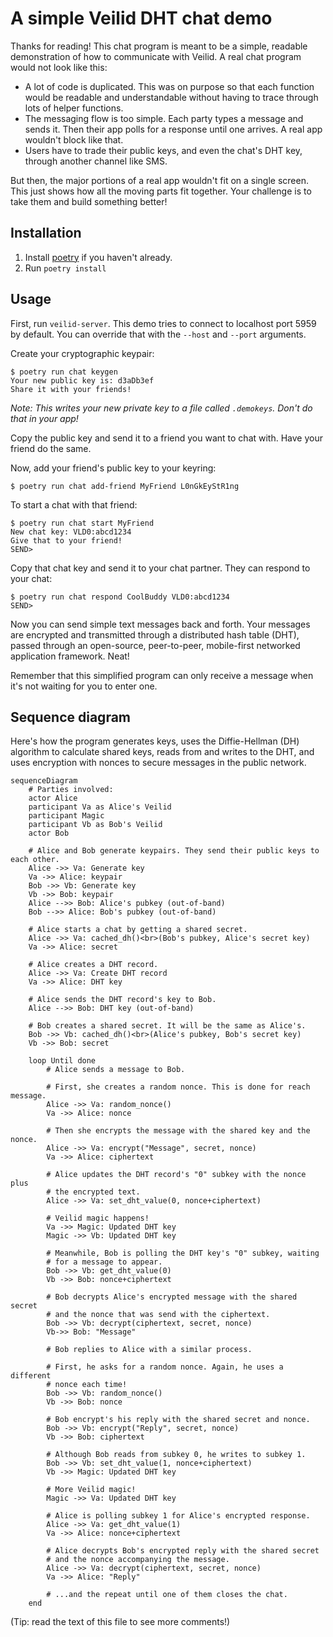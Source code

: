 # A simple Veilid DHT chat demo

Thanks for reading! This chat program is meant to be a simple, readable demonstration of how to communicate with Veilid. A real chat program would not look like this:

- A lot of code is duplicated. This was on purpose so that each function would be readable and understandable without having to trace through lots of helper functions.
- The messaging flow is too simple. Each party types a message and sends it. Then their app polls for a response until one arrives. A real app wouldn't block like that.
- Users have to trade their public keys, and even the chat's DHT key, through another channel like SMS.

But then, the major portions of a real app wouldn't fit on a single screen. This just shows how all the moving parts fit together. Your challenge is to take them and build something better!

## Installation

1. Install [poetry](https://python-poetry.org) if you haven't already.
2. Run `poetry install`

## Usage

First, run `veilid-server`. This demo tries to connect to localhost port 5959 by default. You can override that with the `--host` and `--port` arguments.

Create your cryptographic keypair:

```console
$ poetry run chat keygen
Your new public key is: d3aDb3ef
Share it with your friends!
```

_Note: This writes your new private key to a file called `.demokeys`. Don't do that in your app!_

Copy the public key and send it to a friend you want to chat with. Have your friend do the same.

Now, add your friend's public key to your keyring:

```console
$ poetry run chat add-friend MyFriend L0nGkEyStR1ng
```

To start a chat with that friend:

```console
$ poetry run chat start MyFriend
New chat key: VLD0:abcd1234
Give that to your friend!
SEND>
```

Copy that chat key and send it to your chat partner. They can respond to your chat:

```console
$ poetry run chat respond CoolBuddy VLD0:abcd1234
SEND>
```

Now you can send simple text messages back and forth. Your messages are encrypted and transmitted through a distributed hash table (DHT), passed through an open-source, peer-to-peer, mobile-first networked application framework. Neat!

Remember that this simplified program can only receive a message when it's not waiting for you to enter one.

## Sequence diagram

Here's how the program generates keys, uses the Diffie-Hellman (DH) algorithm to calculate shared keys, reads from and writes to the DHT, and uses encryption with nonces to secure messages in the public network.

<!--use:mermaid-->

```mermaid
sequenceDiagram
    # Parties involved:
    actor Alice
    participant Va as Alice's Veilid
    participant Magic
    participant Vb as Bob's Veilid
    actor Bob

    # Alice and Bob generate keypairs. They send their public keys to each other.
    Alice ->> Va: Generate key
    Va ->> Alice: keypair
    Bob ->> Vb: Generate key
    Vb ->> Bob: keypair
    Alice -->> Bob: Alice's pubkey (out-of-band)
    Bob -->> Alice: Bob's pubkey (out-of-band)

    # Alice starts a chat by getting a shared secret.
    Alice ->> Va: cached_dh()<br>(Bob's pubkey, Alice's secret key)
    Va ->> Alice: secret

    # Alice creates a DHT record.
    Alice ->> Va: Create DHT record
    Va ->> Alice: DHT key

    # Alice sends the DHT record's key to Bob.
    Alice -->> Bob: DHT key (out-of-band)

    # Bob creates a shared secret. It will be the same as Alice's.
    Bob ->> Vb: cached_dh()<br>(Alice's pubkey, Bob's secret key)
    Vb ->> Bob: secret

    loop Until done
        # Alice sends a message to Bob.

        # First, she creates a random nonce. This is done for reach message.
        Alice ->> Va: random_nonce()
        Va ->> Alice: nonce

        # Then she encrypts the message with the shared key and the nonce.
        Alice ->> Va: encrypt("Message", secret, nonce)
        Va ->> Alice: ciphertext

        # Alice updates the DHT record's "0" subkey with the nonce plus
        # the encrypted text.
        Alice ->> Va: set_dht_value(0, nonce+ciphertext)

        # Veilid magic happens!
        Va ->> Magic: Updated DHT key
        Magic ->> Vb: Updated DHT key

        # Meanwhile, Bob is polling the DHT key's "0" subkey, waiting
        # for a message to appear.
        Bob ->> Vb: get_dht_value(0)
        Vb ->> Bob: nonce+ciphertext

        # Bob decrypts Alice's encrypted message with the shared secret
        # and the nonce that was send with the ciphertext.
        Bob ->> Vb: decrypt(ciphertext, secret, nonce)
        Vb->> Bob: "Message"

        # Bob replies to Alice with a similar process.

        # First, he asks for a random nonce. Again, he uses a different
        # nonce each time!
        Bob ->> Vb: random_nonce()
        Vb ->> Bob: nonce

        # Bob encrypt's his reply with the shared secret and nonce.
        Bob ->> Vb: encrypt("Reply", secret, nonce)
        Vb ->> Bob: ciphertext

        # Although Bob reads from subkey 0, he writes to subkey 1.
        Bob ->> Vb: set_dht_value(1, nonce+ciphertext)
        Vb ->> Magic: Updated DHT key

        # More Veilid magic!
        Magic ->> Va: Updated DHT key

        # Alice is polling subkey 1 for Alice's encrypted response.
        Alice ->> Va: get_dht_value(1)
        Va ->> Alice: nonce+ciphertext

        # Alice decrypts Bob's encrypted reply with the shared secret
        # and the nonce accompanying the message.
        Alice ->> Va: decrypt(ciphertext, secret, nonce)
        Va ->> Alice: "Reply"

        # ...and the repeat until one of them closes the chat.
    end
```

(Tip: read the text of this file to see more comments!)